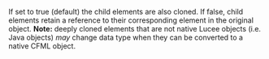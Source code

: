 If set to true (default) the child elements are also cloned. If false, child elements retain a reference to their corresponding element in the original object. **Note:** deeply cloned elements that are not native Lucee objects (i.e. Java objects) _may_ change data type when they can be converted to a native CFML object.
